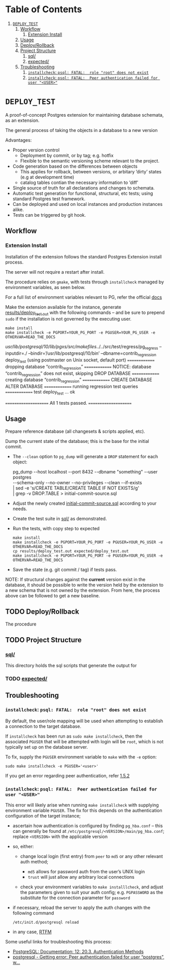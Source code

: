 
# Table of Contents

1.  [`DEPLOY_TEST`](#org757db1b)
    1.  [Workflow](#org30bf2dc)
        1.  [Extension Install](#org82aaf99)
    2.  [Usage](#orga57ddd9)
    3.  [Deploy/Rollback](#org9d415b0)
    4.  [Project Structure](#org9c1e0fe)
        1.  [sql/](#org6513172)
        2.  [expected/](#orga8d4880)
    5.  [Troubleshooting](#org55c182b)
        1.  [`installcheck`: `psql: FATAL:  role "root" does not exist`](#orge6f3ef8)
        2.  [`installcheck`: `psql: FATAL:  Peer authentication failed for user "<USER>"`](#org1e98693)



<a id="org757db1b"></a>

# `DEPLOY_TEST`

A proof-of-concept Postgres extension for maintaining database schemata, as an
extension.

The general process of taking the objects in a database to a new version

Advantages:

-   Proper version control
    -   Deployment by commit, or by tag; e.g. hotfix
    -   Flexible to the semantic versioning scheme relevant to the project.
-   Code generation based on the differences between objects
    -   This applies for rollback, between versions, or arbitary &rsquo;dirty&rsquo; states
        (e.g at development time)
    -   catalog tables contian the necessary information to &rsquo;diff&rsquo;
-   Single source of truth for all declarations and changes to schemata.
-   Automatic test generation for functional, structural, etc tests; using standard
    Postgres test framework.
-   Can be deployed and used on local instances and production instances alike.
-   Tests can be triggered by git hook.


<a id="org30bf2dc"></a>

## Workflow


<a id="org82aaf99"></a>

### Extension Install

Installation of the extension follows the standard Postgres Extension install process.

The server will not require a restart after install.

The procedure relies on `gmake`, with tests through `installcheck` managed by
environment variables, as seen below.

For a full list of environment variables relevant to PG, refer the official [docs](https://www.postgresql.org/docs/current/libpq-envars.html)

Make the extension available for the instance, generate [results/deploy<sub>test.out</sub>](results/deploy_test.out)
with the following commands &#x2013; and be sure to prepend `sudo` if the installation is
not governed by the executing user.

    make install
    make installcheck -e PGPORT=YOUR_PG_PORT -e PGUSER=YOUR_PG_USER -e OTHERVAR=READ_THE_DOCS

*usr/lib/postgresql/10/lib/pgxs/src/makefiles*../../src/test/regress/pg<sub>regress</sub> &#x2013;inputdir=./ &#x2013;bindir=&rsquo;/usr/lib/postgresql/10/bin&rsquo;    &#x2013;dbname=contrib<sub>regression</sub> deploy<sub>test</sub>
(using postmaster on Unix socket, default port)
`============` dropping database &ldquo;contrib<sub>regression</sub>&rdquo; `============`
NOTICE:  database &ldquo;contrib<sub>regression</sub>&rdquo; does not exist, skipping
DROP DATABASE
`============` creating database &ldquo;contrib<sub>regression</sub>&rdquo; `============`
CREATE DATABASE
ALTER DATABASE
`============` running regression test queries        `============`
test deploy<sub>test</sub>              &#x2026; ok

`===================`
 All 1 tests passed. 
`===================`


<a id="orga57ddd9"></a>

## Usage

Prepare reference database (all changesets & scripts applied, etc).

Dump the current state of the database; this is the base for the initial commit.

-   The `--clean` option to `pg_dump` will generate a `DROP` statement for each
    object:

    pg_dump --host localhost --port 8432 --dbname "something" --user postgres \
      --schema-only --no-owner --no-privileges  --clean --if-exists \
      | sed -e 's/CREATE TABLE/CREATE TABLE IF NOT EXISTS/g' \
      | grep -v DROP.TABLE > initial-commit-source.sql

-   Adjust the newly created [initial-commit-source.sql](initial-commit-source.sql) according to your needs.

-   Create the test suite in [sql/](sql/) as demonstrated.

-   Run the tests, with copy step to expected
    
        make install
        make installcheck -e PGPORT=YOUR_PG_PORT -e PGUSER=YOUR_PG_USER -e OTHERVAR=READ_THE_DOCS
        cp results/deploy_test.out expected/deploy_test.out
        make installcheck -e PGPORT=YOUR_PG_PORT -e PGUSER=YOUR_PG_USER -e OTHERVAR=READ_THE_DOCS

-   Save the state (e.g. git commit / tag) if tests pass.

NOTE: If structural changes against the **current** version exist in the database,
      it should be possible to write the version held by the extension to a new
      schema that is not owned by the extension. From here, the process above
      can be followed to get a new baseline.


<a id="org9d415b0"></a>

## TODO Deploy/Rollback

The procedure


<a id="org9c1e0fe"></a>

## TODO Project Structure


<a id="org6513172"></a>

### [sql/](sql/)

This directory holds the sql scripts that generate the output for


<a id="orga8d4880"></a>

### TODO [expected/](expected/)


<a id="org55c182b"></a>

## Troubleshooting


<a id="orge6f3ef8"></a>

### `installcheck`: `psql: FATAL:  role "root" does not exist`

By default, the user/role mapping will be used when attempting to establish a
connection to the target database.

If `installcheck` has been run as `sudo make installcheck`, then the associated
`PGUSER` that will be attempted with login will be `root`, which is not
typically set up on the database server.

To fix, supply the `PGUSER` environment variable to `make` with the `-e` option:

    sudo make installcheck -e PGUSER='<user>'

If you get an error regarding peer authentication, refer [1.5.2](#org1e98693)


<a id="org1e98693"></a>

### `installcheck`: `psql: FATAL:  Peer authentication failed for user "<USER>"`

This error will likely arise when running `make installcheck` with supplying
environment variable `PGUSER`.
The fix for this depends on the authentication configuration of the target instance;

-   ascertain how authentication is configured by finding `pg_hba.conf` &#x2013; this
    can generally be found at `/etc/postgresql/<VERSION>/main/pg_hba.conf`;
    replace `<VERSION>` with the applicable version
-   so, either:
    -   change local login (first entry) from `peer` to `md5` or any other relevant
        auth method;
        -   `md5` allows for password auth from the user&rsquo;s UNIX login
        -   `trust` will just allow any arbitrary local connections
    
    -   check your environment variables to `make installlcheck`, and adjust the
        parameters given to suit your auth config; e.g. `PGPASSWORD` as the
        substitute for the connection parameter for `password`
-   if necessary, reload the server to apply the auth changes with the following
    command
    
        /etc/init.d/postgresql reload
-   in any case, [RTFM](https://www.postgresql.org/docs/current/libpq-envars.html)

Some useful links for troubleshooting this process:

-   [PostgreSQL: Documentation: 12: 20.3. Authentication Methods](https://www.postgresql.org/docs/12/auth-methods.html)
-   [postgresql - Getting error: Peer authentication failed for user &ldquo;postgres&rdquo;, w&#x2026;](https://stackoverflow.com/questions/18664074/getting-error-peer-authentication-failed-for-user-postgres-when-trying-to-ge)

